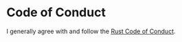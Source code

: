 # Code of Conduct

I generally agree with and follow the [Rust Code of Conduct](https://www.rust-lang.org/conduct.html).
